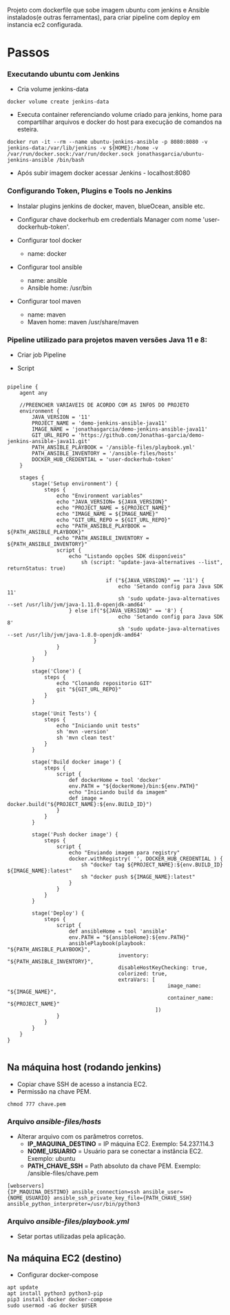 
Projeto com dockerfile que sobe imagem ubuntu com jenkins e Ansible instalados(e outras ferramentas), para criar pipeline com deploy em instancia ec2 configurada.


# Passos

### Executando ubuntu com Jenkins

- Cria volume jenkins-data

```
docker volume create jenkins-data
```

- Executa container referenciando volume criado para jenkins, home para compartilhar arquivos e docker do host para execução de comandos na esteira.
 
```
docker run -it --rm --name ubuntu-jenkins-ansible -p 8080:8080 -v jenkins-data:/var/lib/jenkins -v ${HOME}:/home -v /var/run/docker.sock:/var/run/docker.sock jonathasgarcia/ubuntu-jenkins-ansible /bin/bash
```


- Após subir imagem docker acessar Jenkins - localhost:8080  

### Configurando Token, Plugins e Tools no Jenkins

- Instalar plugins jenkins de docker, maven, blueOcean, ansible etc.

- Configurar chave dockerhub em credentials Manager com nome 'user-dockerhub-token'.
  
- Configurar tool docker 
	- name: docker

- Configurar tool ansible
	- name: ansible
	- Ansible home: /usr/bin
	
- Configurar tool maven 
	- name: maven
	- Maven home: maven /usr/share/maven

  
### Pipeline utilizado para projetos maven versões Java 11 e 8:

- Criar job Pipeline

- Script

```

pipeline {
	agent any
	
	//PREENCHER VARIAVEIS DE ACORDO COM AS INFOS DO PROJETO
	environment {
		JAVA_VERSION = '11'
		PROJECT_NAME = 'demo-jenkins-ansible-java11'
		IMAGE_NAME = 'jonathasgarcia/demo-jenkins-ansible-java11'
		GIT_URL_REPO = 'https://github.com/Jonathas-garcia/demo-jenkins-ansible-java11.git'
		PATH_ANSIBLE_PLAYBOOK = '/ansible-files/playbook.yml'
		PATH_ANSIBLE_INVENTORY = '/ansible-files/hosts'
		DOCKER_HUB_CREDENTIAL = 'user-dockerhub-token'
	}

	stages {
		stage('Setup environment') {
			steps {
				echo "Environment variables"
				echo "JAVA_VERSION= ${JAVA_VERSION}"
				echo "PROJECT_NAME = ${PROJECT_NAME}"
				echo "IMAGE_NAME = ${IMAGE_NAME}"
				echo "GIT_URL_REPO = ${GIT_URL_REPO}"
				echo "PATH_ANSIBLE_PLAYBOOK = ${PATH_ANSIBLE_PLAYBOOK}"
				echo "PATH_ANSIBLE_INVENTORY = ${PATH_ANSIBLE_INVENTORY}"
				script {
					echo "Listando opções SDK disponíveis"
			        	sh (script: "update-java-alternatives --list", returnStatus: true) 
        
                    			if ("${JAVA_VERSION}" == '11') {
                    				echo 'Setando config para Java SDK 11'
                        			sh 'sudo update-java-alternatives --set /usr/lib/jvm/java-1.11.0-openjdk-amd64'
					} else if("${JAVA_VERSION}" == '8') {
                        			echo 'Setando config para Java SDK 8'
                       				sh 'sudo update-java-alternatives --set /usr/lib/jvm/java-1.8.0-openjdk-amd64'
			                }
				}
			}
		}
		
		stage('Clone') {
			steps {
				echo "Clonando repositorio GIT"
				git "${GIT_URL_REPO}"
			}
		}

		stage('Unit Tests') {
			steps {
    			echo "Iniciando unit tests"
				sh 'mvn -version'
				sh 'mvn clean test'
			}
		}

		stage('Build docker image') {
			steps {
				script {
					def dockerHome = tool 'docker'
					env.PATH = "${dockerHome}/bin:${env.PATH}"
					echo "Iniciando build da imagem"
					def image = docker.build("${PROJECT_NAME}:${env.BUILD_ID}")
				}
			}
		}

		stage('Push docker image') {
			steps {
				script {
					echo "Enviando imagem para registry"
					docker.withRegistry( '', DOCKER_HUB_CREDENTIAL ) {
						sh "docker tag ${PROJECT_NAME}:${env.BUILD_ID} ${IMAGE_NAME}:latest"
						sh "docker push ${IMAGE_NAME}:latest"
					}
				}
			}
		}
		
		stage('Deploy') {
			steps {
				script {
					def ansibleHome = tool 'ansible'
					env.PATH = "${ansibleHome}:${env.PATH}"
					ansiblePlaybook(playbook: "${PATH_ANSIBLE_PLAYBOOK}",
					                inventory: "${PATH_ANSIBLE_INVENTORY}", 
					                disableHostKeyChecking: true, 
					                colorized: true,
					                extraVars: [
                                        			image_name: "${IMAGE_NAME}",
                                        			container_name: "${PROJECT_NAME}"
                                    			])
				}
			}
		}
	}
}


```

  

## Na máquina host (rodando jenkins)

- Copiar chave SSH de acesso a instancia EC2. 
- Permissão na chave PEM.
```
chmod 777 chave.pem
```


### Arquivo *ansible-files/hosts*
- Alterar arquivo com os parâmetros corretos.
	 - **IP_MAQUINA_DESTINO** = IP máquina EC2. Exemplo: 54.237.114.3
	 - **NOME_USUARIO** = Usuário para se conectar a instância EC2. Exemplo: ubuntu
	 - **PATH_CHAVE_SSH** = Path absoluto da chave PEM. Exemplo: /ansible-files/chave.pem
```
[webservers]
{IP_MAQUINA_DESTINO} ansible_connection=ssh ansible_user={NOME_USUARIO} ansible_ssh_private_key_file={PATH_CHAVE_SSH} ansible_python_interpreter=/usr/bin/python3
```

### Arquivo *ansible-files/playbook.yml*
  - Setar portas utilizadas pela aplicação.

## Na máquina EC2 (destino)

- Configurar docker-compose 

```
apt update
apt install python3 python3-pip
pip3 install docker docker-compose
sudo usermod -aG docker $USER
```
  
